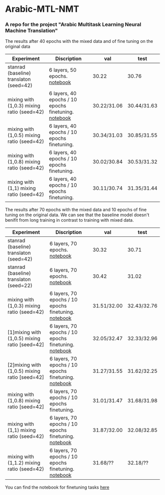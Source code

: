# Arabic-MTL-NMT
### A repo for the project "Arabic Multitask Learning Neural Machine Translation"
The results after 40 epochs with the mixed data and  of fine tuning on the original data

|      Experiment          |           Discription           |   val     |    test     |
|    -------------         |     -----------------------     |  ------------ | ------------    |
| stanrad (baseline) translaton (seed=42)  |      6 layers, 50 epochs. [notebook](https://bit.ly/3wtO7Wo)    |    30.22   |   30.76         |
| mixing with (1,0.3) mixing ratio (seed=42) |  6 layers, 40 epochs / 10 epochs finetuning. [notebook](https://bit.ly/3hzsUGh)  |  30.22/31.06 |  30.44/31.63  | 
| mixing with (1,0.5) mixing ratio (seed=42) |  6 layers, 40 epochs / 10 epochs finetuning.      |     30.34/31.03 |   30.85/31.55      |
| mixing with (1,0.8) mixing ratio (seed=42) |  6 layers, 40 epochs / 10 epochs finetuning.      |     30.02/30.84 |   30.53/31.32    |
| mixing with (1,1) mixing ratio (seed=42)   |  6 layers, 40 epochs / 10 epochs finetuning.      |     30.11/30.74  |    31.35/31.44   |

The results after 70 epochs with the mixed data and 10 epochs of fine tuning on the original data. We can see that the baseline model doesn't benifit from long training in contrast to training with mixed data. 

|      Experiment          |           Discription           |      val        |      test       |
|    -------------         |     -----------------------     |  ------------   |   ------------  |
| stanrad (baseline) translaton (seed=42)  |    6 layers, 70 epochs. [notebook](https://bit.ly/3wxSeRd)   |    30.32    |    30.71    |
| stanrad (baseline) translaton (seed=22)  |    6 layers, 70 epochs. [notebook](https://bit.ly/3mWOjwm)   |    30.42    |    31.02    |
| mixing with (1,0.3) mixing ratio (seed=42) |  6 layers, 70 epochs / 10 epochs finetuning. [notebook](https://bit.ly/3mW5KwH)  |  31.51/32.00 |  32.43/32.76  |
| [1]mixing with (1,0.5) mixing ratio [seed=42] |  6 layers, 70 epochs / 10 epochs finetuning. [notebook](https://bit.ly/3gLWsj3)  |     32.05/32.47  |    32.33/32.96    |
| [2]mixing with (1,0.5) mixing ratio [seed=42] |  6 layers, 70 epochs / 10 epochs finetuning. [notebook](??)  |     31.27/31.55  |    31.62/32.25   |
| mixing with (1,0.8) mixing ratio [seed=42] |  6 layers, 70 epochs / 10 epochs finetuning.      |     31.01/31.47     |    31.68/31.98     |
| mixing with (1,1) mixing ratio (seed=42)   |  6 layers, 70 epochs / 10 epochs finetuning. [notebook](https://bit.ly/3zCUIQN)  |  31.87/32.00 | 32.08/32.85   |
| mixing with (1,1.2) mixing ratio (seed=42)   |  6 layers, 70 epochs / 10 epochs finetuning. [notebook](https://bit.ly/3zJi8nA)|    31.68/??    |   32.18/??    |


You can find the notebook for finetuning tasks [here](https://colab.research.google.com/drive/1C0xC56U1VmDhcE02rGbGb4b2SvypGZmS?usp=sharing) 

  

<!-- # Arabic-MTL-NMT
### A repo for the project "Arabic Multitask Learning Neural Machine Translation"
The results after 40 epochs with the mixed data and  of fine tuning on the original data

|      Experiment          |           Discription           |   val     |    test     |
|    -------------         |     -----------------------     |  ------------ | ------------    |
| stanrad (baseline) translaton (seed=42)  |      6 layers, 50 epochs. [notebook](https://bit.ly/3wtO7Wo)    |    30.22   |   30.76         |
| mixing with (1,0.3) mixing ratio (seed=42) |  6 layers, 40 epochs / 10 epochs finetuning. [notebook](https://bit.ly/3hzsUGh)  |  30.22/31.06 |  30.44/31.63  | 
| mixing with (1,0.3) mixing ratio (seed=42) |  6 layers, 40 epochs / 10 epochs finetuning. [notebook](https://bit.ly/3r44O9D)  |  30.22/31.19 |  30.52/31.49  |
| mixing with (1,0.5) mixing ratio (seed=42) |  6 layers, 40 epochs / 10 epochs finetuning.      |     30.20/30.80     |   30.7/31.70   |
| mixing with (1,0.5) mixing ratio (seed=42) |  6 layers, 40 epochs / 10 epochs finetuning.      |     30.34/31.03 |   30.85/31.55      |
| mixing with (1,0.8) mixing ratio (seed=42) |  6 layers, 40 epochs / 10 epochs finetuning.      |     29.96/30.48       |   30.45/31.18  |
| mixing with (1,0.8) mixing ratio (seed=42) |  6 layers, 40 epochs / 10 epochs finetuning.      |     30.02/30.84 |   30.53/31.32    |

The results after 70 epochs with the mixed data and 10 epochs of fine tuning on the original data. We can see that the baseline model doesn't benifit from long training in contrast to training with mixed data. 

|      Experiment          |           Discription           |   val     |    test     |
|    -------------         |     -----------------------     |  ------------ | ------------    |
| stanrad (baseline) translaton (seed=42)  |      6 layers, 50 epochs/70 epochs. [notebook](https://bit.ly/3wxSeRd)      |   30.18/30.32   |    30.56/30.71   |
| stanrad (baseline) translaton (seed=22)  |      6 layers, 70 epochs. [notebook](https://bit.ly/3mWOjwm)   |    30.42   |   31.02   |
| mixing with (1,0.3) mixing ratio (seed=42) |  6 layers, 70 epochs / 10 epochs finetuning. [notebook](https://bit.ly/3mW5KwH)  |  31.51/32.00 |  32.43/32.76  |
| mixing with (1,0.5) mixing ratio [seed=42] |  6 layers, 70 epochs / 10 epochs finetuning. [notebook](https://bit.ly/3gLWsj3)      |     32.05/?   |    32.33/?  |
| mixing with (1,1) mixing ratio (seed=42)   |  6 layers, 70 epochs / 10 epochs finetuning. [notebook](https://bit.ly/3zCUIQN)  |  31.87/32.00 | 32.08/32.85 |
| mixing with (1,1) mixing ratio (seed=22)   |  6 layers, 70 epochs / 10 epochs finetuning.      |    ?????      |   ???????    |








You can find the notebook for finetuning tasks [here](https://colab.research.google.com/drive/1C0xC56U1VmDhcE02rGbGb4b2SvypGZmS?usp=sharing) 
 -->
  
